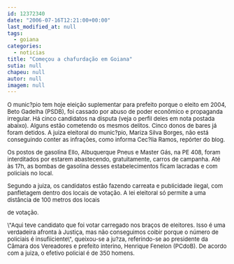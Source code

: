 ```yaml
---
id: 12372340
date: "2006-07-16T12:21:00+00:00"
last_modified_at: null
tags:
  - goiana
categories:
  - noticias
title: "Começou a chafurdação em Goiana"
sutia: null
chapeu: null
autor: null
imagem: null
---
```

<p><FONT size=2></p>
<p><P>O munic?pio tem hoje eleição suplementar para prefeito porque o eleito em 2004, Beto Gadelha (PSDB), foi cassado por abuso de poder econômico e propaganda irregular. Há cinco candidatos na disputa (veja o perfil deles em nota postada abaixo). Alguns&nbsp;estão cometendo os mesmos delitos.&nbsp;Cinco donos de bares já foram detidos. A juiza eleitoral do munic?pio, Mariza Silva Borges, não está conseguindo conter as infrações, como informa Cec?lia Ramos, repórter do blog. </P></p>
<p><P>Os postos de gasolina Ello, Albuquerque Pneus e Master Gás, na PE 408, foram interditados por estarem abastecendo, gratuitamente, carros de campanha.&nbsp;Até às 17h, as bombas de gasolina desses estabelecimentos ficam lacradas e com policiais no local.</P></p>
<p><P>Segundo a juiza, os candidatos estão fazendo carreata e publicidade ilegal, com panfletagem dentro dos locais de votação. A lei eleitoral só permite a uma distância de 100 metros dos locais</p>
<p> de votação. </P></p>
<p><P>\"Aqui teve candidato que foi votar carregado nos braços de eleitores. Isso é uma verdadeira afronta à Justiça, mas não conseguimos coibir porque o número de policiais é insufiiciente\", queixou-se a ju?za, referindo-se ao presidente da Câmara dos Vereadores e prefeito interino, Henrique Fenelon (PCdoB). De acordo com a juiza, o efetivo policial é de 350 homens.</P></FONT> </p>
